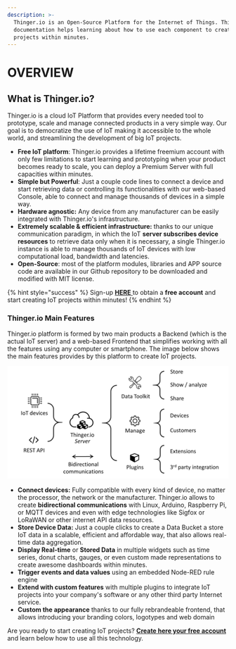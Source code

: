 ```yaml
---
description: >-
  Thinger.io is an Open-Source Platform for the Internet of Things. This
  documentation helps learning about how to use each component to create awesome
  projects within minutes.
---
```


# OVERVIEW

## What is Thinger.io?

Thinger.io is a cloud IoT Platform that provides every needed tool to prototype, scale and manage connected products in a very simple way. Our goal is to democratize the use of IoT making it accessible to the whole world, and streamlining the development of big IoT projects.

* **Free IoT platform**: Thinger.io provides a lifetime freemium account with only few limitations to start learning and prototyping when your product becomes ready to scale, you can deploy a Premium Server with full capacities within minutes.
* **Simple but Powerful**: Just a couple code lines to connect a device and start retrieving data or controlling its functionalities with our web-based Console, able to connect and manage thousands of devices in a simple way.
* **Hardware agnostic:** Any device from any manufacturer can be easily integrated with Thinger.io's infrastructure.
* **Extremely scalable & efficient infrastructure:** thanks to our unique communication paradigm, in which the IoT **server subscribes device resources** to retrieve data only when it is necessary, a single Thinger.io instance is able to manage thousands of IoT devices with low computational load, bandwidth and latencies.&#x20;
* **Open-Source**: most of the platform modules, libraries and APP source code are available in our Github repository to be downloaded and modified with MIT license.&#x20;

{% hint style="success" %}
Sign-up [**HERE** ](https://console.thinger.io/#/signup)to obtain a **free account** and start creating IoT projects within minutes!
{% endhint %}

### Thinger.io Main Features

Thinger.io platform is formed by two main products a Backend (which is the actual IoT server) and a web-based Frontend that simplifies working with all the features using any computer or smartphone. The image below shows the main features provides by this platform to create IoT projects.&#x20;

![](<.gitbook/assets/Thinger.io Platform Feature.png>)

* **Connect devices:** Fully compatible with every kind of device, no matter the processor, the network or the manufacturer. Thinger.io allows to create **bidirectional communications** with Linux, Arduino, Raspberry Pi, or MQTT devices and even with edge technologies like Sigfox or LoRaWAN or other internet API data resources.&#x20;
* **Store Device Data:** Just a couple clicks to create a Data Bucket a store IoT data in a scalable, efficient and affordable way, that also allows real-time data aggregation.&#x20;
* **Display Real-time** or **Stored Data** in multiple widgets such as time series, donut charts, gauges, or even custom made representations to create awesome dashboards within minutes.&#x20;
* **Trigger events and data values** using an embedded Node-RED rule engine&#x20;
* **Extend with custom features** with multiple plugins to integrate IoT projects into your company's software or any other third party Internet service. &#x20;
* **Custom the appearance** thanks to our fully rebrandeable frontend, that allows introducing your branding colors, logotypes and web domain&#x20;

Are you ready to start creating IoT projects? [**Create here your free account**](https://console.thinger.io/#/signup) and learn below how to use all this technology.
